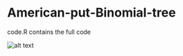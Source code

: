 # American-put-Binomial-tree

code.R contains the full code

![alt text](https://github.com/[username]/[reponame]/blob/[branch]/image.jpg?raw=true)
